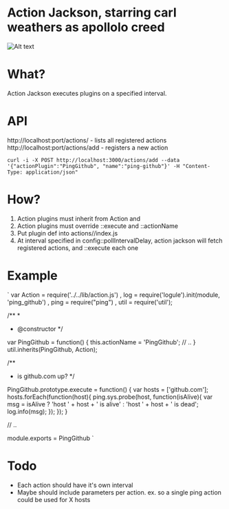 # Action Jackson, starring carl weathers as apollolo creed

![Alt text](https://raw.githubusercontent.com/clarkda/repo-images/master/action-jackson.js/actionjackson.png "I aint got time to bleed")

# What?

Action Jackson executes plugins on a specified interval.

# API

http://localhost:port/actions/ - lists all registered actions
http://localhost:port/actions/add - registers a new action

`
curl -i -X POST http://localhost:3000/actions/add --data '{"actionPlugin":"PingGithub", "name":"ping-github"}' -H "Content-Type: application/json"
`

# How?

1. Action plugins must inherit from Action and
2. Action plugins must override ::execute and ::actionName
3. Put plugin def into actions/<ActionName>/index.js
4. At interval specified in config::pollIntervalDelay, action jackson will fetch registered actions, and ::execute each one

# Example

`
var Action = require('../../lib/action.js')
  , log = require('logule').init(module, 'ping_github')
  , ping = require("ping")
  , util = require('util');

/**
 *
 * @constructor
 */

var PingGithub = function() {
  this.actionName = 'PingGithub';
  // ..
}
util.inherits(PingGithub, Action);

/**
 * is github.com up?
 */

PingGithub.prototype.execute = function() {
  var hosts = ['github.com'];
  hosts.forEach(function(host){
    ping.sys.probe(host, function(isAlive){
      var msg = isAlive ? 'host ' + host + ' is alive' : 'host ' + host + ' is dead';
      log.info(msg);
    });
  });
}

// ..

module.exports = PingGithub
`

# Todo
* Each action should have it's own interval
* Maybe should include parameters per action. ex. so a single ping action could be used for X hosts